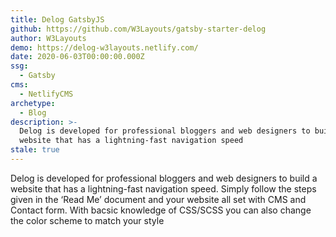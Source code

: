```yaml
---
title: Delog GatsbyJS
github: https://github.com/W3Layouts/gatsby-starter-delog
author: W3Layouts
demo: https://delog-w3layouts.netlify.com/
date: 2020-06-03T00:00:00.000Z
ssg:
  - Gatsby
cms:
  - NetlifyCMS
archetype:
  - Blog
description: >-
  Delog is developed for professional bloggers and web designers to build a
  website that has a lightning-fast navigation speed
stale: true
---
```


Delog is developed for professional bloggers and web designers to build a website that has a lightning-fast navigation speed. 
Simply follow the steps given in the ‘Read Me’ document and your website all set with CMS and Contact form. With bacsic knowledge of CSS/SCSS you can also change the color scheme to match your style
